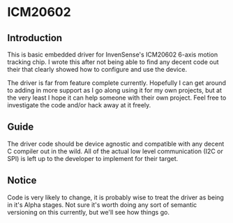 # ICM20602

## Introduction

This is basic embedded driver for InvenSense's ICM20602 6-axis motion tracking
chip. I wrote this after not being able to find any decent code out their that
clearly showed how to configure and use the device.

The driver is far from feature complete currently. Hopefully I can get around
to adding in more support as I go along using it for my own projects, but at
the very least I hope it can help someone with their own project. Feel free to
investigate the code and/or hack away at it freely.

## Guide

The driver code should be device agnostic and compatible with any decent C
compiler out in the wild. All of the actual low level communication
(I2C or SPI) is left up to the developer to implement for their target.

## Notice

Code is very likely to change, it is probably wise to treat the driver as being
in it's Alpha stages. Not sure it's worth doing any sort of semantic versioning
on this currently, but we'll see how things go.
